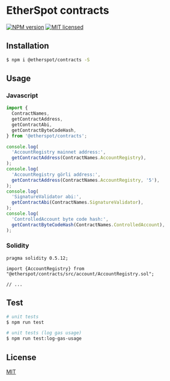 # EtherSpot contracts

[![NPM version][npm-image]][npm-url]
[![MIT licensed][license-image]][license-url]

## Installation

```bash
$ npm i @etherspot/contracts -S
```

## Usage 

### Javascript

```javascript
import { 
  ContractNames, 
  getContractAddress, 
  getContractAbi, 
  getContractByteCodeHash, 
} from '@etherspot/contracts'; 

console.log(
  'AccountRegistry mainnet address:', 
  getContractAddress(ContractNames.AccountRegistry),
);
console.log(
  'AccountRegistry görli address:', 
  getContractAddress(ContractNames.AccountRegistry, '5'),
);
console.log(
  'SignatureValidator abi:', 
  getContractAbi(ContractNames.SignatureValidator),
);
console.log(
  'ControlledAccount byte code hash:',
  getContractByteCodeHash(ContractNames.ControlledAccount),
);
```

### Solidity

```Solidity
pragma solidity 0.5.12;

import {AccountRegistry} from "@etherspot/contracts/src/account/AccountRegistry.sol";

// ...
```

## Test

```bash
# unit tests
$ npm run test

# unit tests (log gas usage)
$ npm run test:log-gas-usage
```

## License

[MIT](./LICENSE)

[npm-image]: https://badge.fury.io/js/%40etherspot%2Fcontracts.svg
[npm-url]: https://npmjs.org/package/@etherspot/contracts
[license-image]: https://img.shields.io/badge/license-MIT-blue.svg
[license-url]: ./LICENSE

